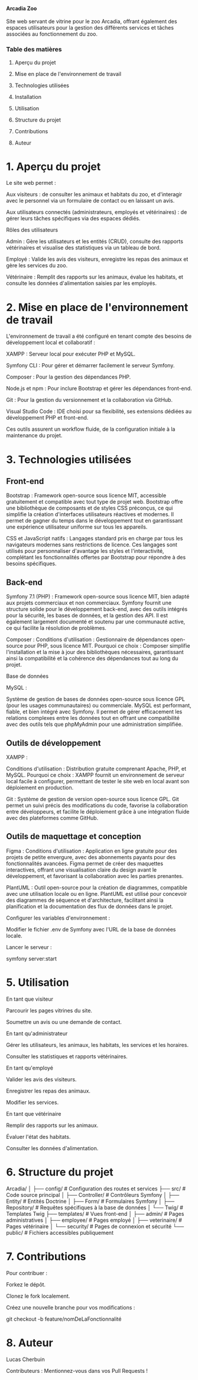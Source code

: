 #### Arcadia Zoo ####

Site web servant de vitrine pour le zoo Arcadia, offrant également des espaces utilisateurs pour la gestion des différents services et tâches associées au fonctionnement du zoo.

### Table des matières ###

1. Aperçu du projet

2. Mise en place de l'environnement de travail

3. Technologies utilisées

4. Installation

5. Utilisation

6. Structure du projet

7. Contributions

8. Auteur

# 1. Aperçu du projet #

Le site web permet :

Aux visiteurs : de consulter les animaux et habitats du zoo, et d'interagir avec le personnel via un formulaire de contact ou en laissant un avis.

Aux utilisateurs connectés (administrateurs, employés et vétérinaires) : de gérer leurs tâches spécifiques via des espaces dédiés.

Rôles des utilisateurs

Admin : Gère les utilisateurs et les entités (CRUD), consulte des rapports vétérinaires et visualise des statistiques via un tableau de bord.

Employé : Valide les avis des visiteurs, enregistre les repas des animaux et gère les services du zoo.

Vétérinaire : Remplit des rapports sur les animaux, évalue les habitats, et consulte les données d'alimentation saisies par les employés.

# 2. Mise en place de l'environnement de travail #

L'environnement de travail a été configuré en tenant compte des besoins de développement local et collaboratif :

XAMPP : Serveur local pour exécuter PHP et MySQL.

Symfony CLI : Pour gérer et démarrer facilement le serveur Symfony.

Composer : Pour la gestion des dépendances PHP.

Node.js et npm : Pour inclure Bootstrap et gérer les dépendances front-end.

Git : Pour la gestion du versionnement et la collaboration via GitHub.

Visual Studio Code : IDE choisi pour sa flexibilité, ses extensions dédiées au développement PHP et front-end.

Ces outils assurent un workflow fluide, de la configuration initiale à la maintenance du projet.

# 3. Technologies utilisées #

## Front-end ##
Bootstrap :
Framework open-source sous licence MIT, accessible gratuitement et compatible avec tout type de projet web. Bootstrap offre une bibliothèque de composants et de styles CSS préconçus, ce qui simplifie la création d'interfaces utilisateurs réactives et modernes. Il permet de gagner du temps dans le développement tout en garantissant une expérience utilisateur uniforme sur tous les appareils.

CSS et JavaScript natifs :
Langages standard pris en charge par tous les navigateurs modernes sans restrictions de licence. Ces langages sont utilisés pour personnaliser d'avantage les styles et l'interactivité, complétant les fonctionnalités offertes par Bootstrap pour répondre à des besoins spécifiques.

## Back-end ##
Symfony 7.1 (PHP) :
Framework open-source sous licence MIT, bien adapté aux projets commerciaux et non commerciaux. Symfony fournit une structure solide pour le développement back-end, avec des outils intégrés pour la sécurité, les bases de données, et la gestion des API. Il est également largement documenté et soutenu par une communauté active, ce qui facilite la résolution de problèmes.

Composer :
Conditions d'utilisation : Gestionnaire de dépendances open-source pour PHP, sous licence MIT.
Pourquoi ce choix : Composer simplifie l'installation et la mise à jour des bibliothèques nécessaires, garantissant ainsi la compatibilité et la cohérence des dépendances tout au long du projet.

Base de données

MySQL :

Système de gestion de bases de données open-source sous licence GPL (pour les usages communautaires) ou commerciale. MySQL est performant, fiable, et bien intégré avec Symfony. Il permet de gérer efficacement les relations complexes entre les données tout en offrant une compatibilité avec des outils tels que phpMyAdmin pour une administration simplifiée.

## Outils de développement ##

XAMPP :

Conditions d'utilisation : Distribution gratuite comprenant Apache, PHP, et MySQL.
Pourquoi ce choix : XAMPP fournit un environnement de serveur local facile à configurer, permettant de tester le site web en local avant son déploiement en production.

Git :
Système de gestion de version open-source sous licence GPL.
Git permet un suivi précis des modifications du code, favorise la collaboration entre développeurs, et facilite le déploiement grâce à une intégration fluide avec des plateformes comme GitHub.

## Outils de maquettage et conception ##
Figma :
Conditions d'utilisation : Application en ligne gratuite pour des projets de petite envergure, avec des abonnements payants pour des fonctionnalités avancées.
Figma permet de créer des maquettes interactives, offrant une visualisation claire du design avant le développement, et favorisant la collaboration avec les parties prenantes.

PlantUML :
Outil open-source pour la création de diagrammes, compatible avec une utilisation locale ou en ligne. PlantUML est utilisé pour concevoir des diagrammes de séquence et d'architecture, facilitant ainsi la planification et la documentation des flux de données dans le projet.

Configurer les variables d'environnement :

Modifier le fichier .env de Symfony avec l'URL de la base de données locale.

Lancer le serveur :

symfony server:start

# 5. Utilisation #

En tant que visiteur

Parcourir les pages vitrines du site.

Soumettre un avis ou une demande de contact.

En tant qu'administrateur

Gérer les utilisateurs, les animaux, les habitats, les services et les horaires.

Consulter les statistiques et rapports vétérinaires.

En tant qu'employé

Valider les avis des visiteurs.

Enregistrer les repas des animaux.

Modifier les services.

En tant que vétérinaire

Remplir des rapports sur les animaux.

Évaluer l'état des habitats.

Consulter les données d'alimentation.

# 6. Structure du projet #

Arcadia/
│
├── config/           # Configuration des routes et services
├── src/              # Code source principal
│   ├── Controller/   # Contrôleurs Symfony
│   ├── Entity/       # Entités Doctrine
│   ├── Form/         # Formulaires Symfony
│   ├── Repository/   # Requêtes spécifiques à la base de données
│   └── Twig/         # Templates Twig
├── templates/        # Vues front-end
│   ├── admin/        # Pages administratives
│   ├── employee/     # Pages employé
│   ├── veterinaire/  # Pages vétérinaire
│   └── security/     # Pages de connexion et sécurité
└── public/           # Fichiers accessibles publiquement

# 7. Contributions #

Pour contribuer :

Forkez le dépôt.

Clonez le fork localement.

Créez une nouvelle branche pour vos modifications :

git checkout -b feature/nomDeLaFonctionnalité

# 8. Auteur #

Lucas Cherbuin

Contributeurs : Mentionnez-vous dans vos Pull Requests !
